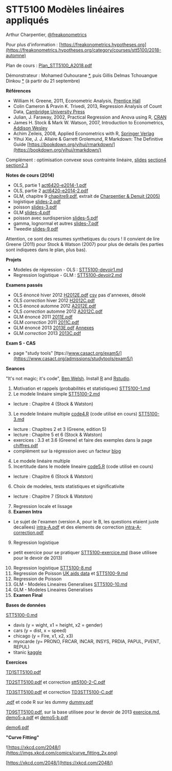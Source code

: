 # STT5100 Modèles linéaires appliqués

Arthur Charpentier, [@freakonometrics](https://twitter.com/freakonometrics)

Pour plus d'information : [https://freakonometrics.hypotheses.org](https://freakonometrics.hypotheses.org/category/courses/stt5100/2018-automne)

Plan de cours : [Plan_STT5100_A2018.pdf](https://github.com/freakonometrics/STT5100/raw/master/Plan_STT5100_A2018.pdf)

Démonstrateur : Mohamed Ouhourane [*](https://www-s.uqam.ca/cgi-bin/regis/trcpV2.pl?nom=ouhourane&prenom=mohamed), puis Gillis Delmas Tchouangue Dinkou [*](https://www-s.uqam.ca/cgi-bin/regis/trcpV2.pl?nom=tchouangue%20dinkou&prenom=gillis%20delmas) (à partir du 21 septembre)

**Références** 
* William H. Greene, 2011, Econometric Analysis, [Prentice Hall](http://www.prenhall.com/greene/)
* Colin Cameron & Pravin K. Trivedi, 2013, Regression Analysis of Count Data, [Cambridge University Press](http://faculty.econ.ucdavis.edu/faculty/cameron/racd/count.html)
* Julian, J. Faraway, 2002, Practical Regression and Anova using R, [CRAN](https://cran.r-project.org/doc/contrib/Faraway-PRA.pdf)
* James H. Stock & Mark W. Watson, 2007, Introduction to Econometrics, [Addison Wesley](https://www.pearson.com/us/higher-education/product/Stock-Introduction-to-Econometrics-3rd-Edition/9780138009007.html)
* Achim Zeileis, 2008, Applied Econometrics with R, [Springer Verlag](https://eeecon.uibk.ac.at/~zeileis/teaching/AER/index.html)
* Yihui Xie, J. J. Allaire & Garrett Grolemund, R Markdown: The Definitive Guide [https://bookdown.org/yihui/rmarkdown/](https://bookdown.org/yihui/rmarkdown/)

Complément : optimisation convexe sous contrainte linéaire, [slides](www.parisschoolofeconomics.com/grenet-julien/TD/Annexe1.pdf#section.4) [section4](www.parisschoolofeconomics.com/grenet-julien/TD/Annexe1.pdf#section.4) [section2.3](https://www.math.sciences.univ-nantes.fr/~guillope/l3-osc/osc.pdf#section2.3) 

**Notes de cours (2014)**
*  OLS, partie 1 [act6420-e2014-1.pdf](https://github.com/freakonometrics/STT5100/raw/master/act6420-e2014-1.pdf)
*  OLS, partie 2 [act6420-e2014-2.pdf](https://github.com/freakonometrics/STT5100/raw/master/act6420-e2014-2.pdf)
*  GLM, chapitre 9 [chapitre9.pdf](https://github.com/freakonometrics/STT5100/raw/master/chapitre9.pdf), extrait de [Charpentier & Denuit (2005)](https://freakonometrics.hypotheses.org/files/2018/11/ASSNVT1.pdf)
*  logistique [slides-2.pdf](https://github.com/freakonometrics/STT5100/raw/master/slides-ensae-2017-2.pdf)
*  poisson [slides-3.pdf](https://github.com/freakonometrics/STT5100/raw/master/slides-ensae-2017-3.pdf)
*  GLM [slides-4.pdf](https://github.com/freakonometrics/STT5100/raw/master/slides-ensae-2017-4.pdf)
*  poisson avec surdispersion [slides-5.pdf](https://github.com/freakonometrics/STT5100/raw/master/slides-ensae-2017-5.pdf)
*  gamma, lognormal et autres [slides-7.pdf](https://github.com/freakonometrics/STT5100/raw/master/slides-ensae-2017-7.pdf)
*  Tweedie [slides-9.pdf](https://github.com/freakonometrics/STT5100/raw/master/slides-ensae-2017-9.pdf)

Attention, ce sont des resumes synthetiques du cours ! Il convient de lire Greene (2011) pour Stock & Watson (2007) pour plus de details (les parties sont indiquees dans le plan, plus bas).

**Projets**
* Modeles de régression - OLS : [STT5100-devoir1.md](https://github.com/freakonometrics/STT5100/blob/master/STT5100-devoir1.md)
* Regression logistique - GLM : [STT5100-devoir2.md](https://github.com/freakonometrics/STT5100/blob/master/STT5100-devoir2.md)

**Examens passés**
* OLS énoncé hiver 2012 [H2012E.pdf](https://github.com/freakonometrics/STT5100/raw/master/act6410-h2012-enonce.pdf) [csv](http://freakonometrics.blog.free.fr/public/data/basket-exam-v2.csv) pas d'annexes, désolé
* OLS _correction_ hiver 2012 [H2012C.pdf](https://github.com/freakonometrics/STT5100/raw/master/act6410-h2012-correc.pdf)
* OLS énoncé automne 2012 [A2012E.pdf](https://github.com/freakonometrics/STT5100/raw/master/act6410-a2012-enonce.pdf)
* OLS _correction_ automne 2012 [A2012C.pdf](https://github.com/freakonometrics/STT5100/raw/master/act6410-a2012-correc.pdf)
* GLM énoncé 2011 [2011E.pdf](https://github.com/freakonometrics/STT5100/raw/master/act2040-2011-enonce.pdf)
* GLM _correction_ 2011 [2011C.pdf](https://github.com/freakonometrics/STT5100/raw/master/act2040-2011-correc.pdf)
* GLM énoncé 2013 [2013E.pdf](https://github.com/freakonometrics/STT5100/raw/master/act2040-2013-enonce.pdf) [Annexes](https://f-origin.hypotheses.org/wp-content/blogs.dir/253/files/2013/03/EXAMEN-INTRA-annexe-2040-H2013.pdf)
* GLM _correction_ 2013 [2013C.pdf](https://github.com/freakonometrics/STT5100/raw/master/act2040-2013-correc.pdf)

**Exam S - CAS**
* page "study tools" [ttps://www.casact.org/examS/](https://www.casact.org/admissions/studytools/examS/)

**Seances**

"It's not magic; it's code", [Ben Welsh](https://source.opennews.org/articles/how-we-found-new-patterns-la-homeless-arrest/).
Install [R](https://cran.r-project.org/) and [Rstudio](https://www.rstudio.com/products/rstudio/download/). 

1. Motivation et rappels (probabilités et statistiques) [STT5100-1.md](https://github.com/freakonometrics/STT5100/blob/master/STT5100-1.md)
2. Le modele linéaire simple [STT5100-2.md](https://github.com/freakonometrics/STT5100/blob/master/STT5100-2.md)
- lecture : Chapitre 4 (Stock & Watston)
3. Le modele linéaire multiple [code4.R](https://github.com/freakonometrics/STT5100/blob/master/code4.R) (code utilisé en cours) [STT5100-3.md](https://github.com/freakonometrics/STT5100/blob/master/STT5100-3.md)
- lecture : Chapitres 2 et 3 (Greene, edition 5)
- lecture : Chapitre  5 et 6 (Stock & Watston)
- exercices : 3.3 et 3.6 (Greene) et faire des exemples dans la page [chiffres.pdf](https://github.com/freakonometrics/STT5100/raw/master/STT5100_donnees_chiffres.pdf)
- complément sur la régression avec un facteur [blog](https://freakonometrics.hypotheses.org/55142)
4. Le modele linéaire multiple
5. Incertitude dans le modele lineaire [code5.R](https://github.com/freakonometrics/STT5100/blob/master/code5.R) (code utilisé en cours) 
- lecture : Chapitre  6 (Stock & Watston)
6. Choix de modeles, tests statistiques et significativite
- lecture : Chapitre  7 (Stock & Watston)
7. Regression locale et lissage
8. **Examen Intra**
- Le sujet de l'examen (version A, pour le B, les questions etaient juste decallees) [intra-A.pdf](https://github.com/freakonometrics/STT5100/raw/master/Exam_STT5100_Aut_2018_intra-A.pdf) et des elements de correction [intra-A-correction.pdf](https://github.com/freakonometrics/STT5100/raw/master/Exam_STT5100_Aut_2018_intra-A-correction.pdf)
9. Regression logistique
- petit exercice pour se pratiquer [STT5100-exercice.md](https://github.com/freakonometrics/STT5100/blob/master/STT5100-exercice.md) (base utilisee pour le devoir de 2013)
10. Regression logistique [STT5100-8.md](https://github.com/freakonometrics/STT5100/blob/master/STT5100-8.md)
11. Regression de Poisson [UK aids data](https://rdrr.io/cran/apc/man/data.aids.html) et [STT5100-9.md](https://github.com/freakonometrics/STT5100/blob/master/STT5100-9.md)
12. Regression de Poisson 
13. GLM - Modeles Lineaires Generalises [STT5100-10.md](https://github.com/freakonometrics/STT5100/blob/master/STT5100-10.md)
14. GLM - Modeles Lineaires Generalises
15. **Examen Final**

**Bases de données**

[STT5100-0.md](https://github.com/freakonometrics/STT5100/blob/master/STT5100-0.md)

* davis (y = wight, x1 = height, x2 = gender)
* cars (y = dist, x = speed)
* chicago (y = Fire, x1, x2, x3)
* myocarde (y= PRONO, FRCAR, INCAR, INSYS, PRDIA, PAPUL, PVENT, REPUL)
* titanic [kaggle](https://www.kaggle.com/c/titanic/data)

**Exercices**

[TD1STT5100.pdf](https://github.com/freakonometrics/STT5100/blob/master/TD1STT5100.pdf)

[TD2STT5100.pdf](https://github.com/freakonometrics/STT5100/blob/master/TD2STT5100.pdf) et correction [stt5100-2-C.pdf](https://github.com/freakonometrics/STT5100/blob/master/stt5100-2-C.pdf)

[TD3STT5100.pdf](https://github.com/freakonometrics/STT5100/blob/master/TD3STT5100.pdf) et correction [TD3STT5100-C.pdf](https://github.com/freakonometrics/STT5100/blob/master/TD3STT5100-C.pdf)

[.pdf](https://github.com/freakonometrics/STT5100/blob/master/Demo-19-oct.pdf) et code R sur les dummy [dummy.pdf](https://github.com/freakonometrics/STT5100/blob/master/dummy-19-oct.pdf)

[TD9STT5100.pdf](https://github.com/freakonometrics/STT5100/blob/master/serie4.pdf), sur la base utilisee pour le devoir de 2013 [exercice.md](https://github.com/freakonometrics/STT5100/blob/master/STT5100-exercice.md), 
[demo5-a.pdf](https://github.com/freakonometrics/STT5100/blob/master/demo5-a.pdf) et [demo5-b.pdf](https://github.com/freakonometrics/STT5100/blob/master/Demo5-b.pdf)

[demo6.pdf](https://github.com/freakonometrics/STT5100/blob/master/demo6.pdf)

**"Curve Fitting"**

![https://xkcd.com/2048/](https://imgs.xkcd.com/comics/curve_fitting_2x.png)

[https://xkcd.com/2048/](https://xkcd.com/2048/)
